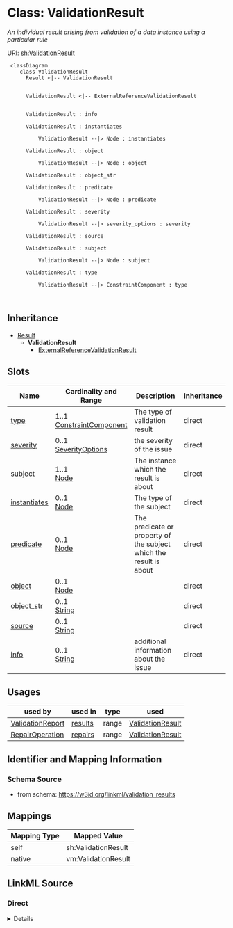 # Class: ValidationResult


_An individual result arising from validation of a data instance using a particular rule_





URI: [sh:ValidationResult](http://www.w3.org/ns/shacl#ValidationResult)



```{mermaid}
 classDiagram
    class ValidationResult
      Result <|-- ValidationResult
      

      ValidationResult <|-- ExternalReferenceValidationResult
      
      
      ValidationResult : info
        
      ValidationResult : instantiates
        
          ValidationResult --|> Node : instantiates
        
      ValidationResult : object
        
          ValidationResult --|> Node : object
        
      ValidationResult : object_str
        
      ValidationResult : predicate
        
          ValidationResult --|> Node : predicate
        
      ValidationResult : severity
        
          ValidationResult --|> severity_options : severity
        
      ValidationResult : source
        
      ValidationResult : subject
        
          ValidationResult --|> Node : subject
        
      ValidationResult : type
        
          ValidationResult --|> ConstraintComponent : type
        
      
```





## Inheritance
* [Result](Result.md)
    * **ValidationResult**
        * [ExternalReferenceValidationResult](ExternalReferenceValidationResult.md)



## Slots

| Name | Cardinality and Range | Description | Inheritance |
| ---  | --- | --- | --- |
| [type](type.md) | 1..1 <br/> [ConstraintComponent](ConstraintComponent.md) | The type of validation result | direct |
| [severity](severity.md) | 0..1 <br/> [SeverityOptions](SeverityOptions.md) | the severity of the issue | direct |
| [subject](subject.md) | 1..1 <br/> [Node](Node.md) | The instance which the result is about | direct |
| [instantiates](instantiates.md) | 0..1 <br/> [Node](Node.md) | The type of the subject | direct |
| [predicate](predicate.md) | 0..1 <br/> [Node](Node.md) | The predicate or property of the subject which the result is about | direct |
| [object](object.md) | 0..1 <br/> [Node](Node.md) |  | direct |
| [object_str](object_str.md) | 0..1 <br/> [String](String.md) |  | direct |
| [source](source.md) | 0..1 <br/> [String](String.md) |  | direct |
| [info](info.md) | 0..1 <br/> [String](String.md) | additional information about the issue | direct |





## Usages

| used by | used in | type | used |
| ---  | --- | --- | --- |
| [ValidationReport](ValidationReport.md) | [results](results.md) | range | [ValidationResult](ValidationResult.md) |
| [RepairOperation](RepairOperation.md) | [repairs](repairs.md) | range | [ValidationResult](ValidationResult.md) |






## Identifier and Mapping Information







### Schema Source


* from schema: https://w3id.org/linkml/validation_results





## Mappings

| Mapping Type | Mapped Value |
| ---  | ---  |
| self | sh:ValidationResult |
| native | vm:ValidationResult |





## LinkML Source

<!-- TODO: investigate https://stackoverflow.com/questions/37606292/how-to-create-tabbed-code-blocks-in-mkdocs-or-sphinx -->

### Direct

<details>
```yaml
name: ValidationResult
description: An individual result arising from validation of a data instance using
  a particular rule
from_schema: https://w3id.org/linkml/validation_results
is_a: Result
slots:
- type
- severity
- subject
- instantiates
- predicate
- object
- object_str
- source
- info
class_uri: sh:ValidationResult

```
</details>

### Induced

<details>
```yaml
name: ValidationResult
description: An individual result arising from validation of a data instance using
  a particular rule
from_schema: https://w3id.org/linkml/validation_results
is_a: Result
attributes:
  type:
    name: type
    description: The type of validation result. SHACL validation vocabulary is recommended
      for checks against a datamodel. For principle checks use the corresponding rule
      or principle, e.g. GO RULE ID, OBO Principle ID
    from_schema: https://w3id.org/linkml/validation_results
    rank: 1000
    slot_uri: sh:sourceConstraintComponent
    alias: type
    owner: ValidationResult
    domain_of:
    - TypeSeverityKeyValue
    - ValidationResult
    range: ConstraintComponent
    required: true
  severity:
    name: severity
    description: the severity of the issue
    from_schema: https://w3id.org/linkml/validation_results
    rank: 1000
    slot_uri: sh:resultSeverity
    alias: severity
    owner: ValidationResult
    domain_of:
    - TypeSeverityKeyValue
    - ValidationResult
    range: severity_options
  subject:
    name: subject
    description: The instance which the result is about
    from_schema: https://w3id.org/linkml/validation_results
    rank: 1000
    slot_uri: sh:focusNode
    alias: subject
    owner: ValidationResult
    domain_of:
    - ValidationResult
    range: Node
    required: true
  instantiates:
    name: instantiates
    description: The type of the subject
    from_schema: https://w3id.org/linkml/validation_results
    exact_mappings:
    - sh:sourceShape
    rank: 1000
    alias: instantiates
    owner: ValidationResult
    domain_of:
    - ValidationResult
    range: Node
  predicate:
    name: predicate
    description: The predicate or property of the subject which the result is about
    from_schema: https://w3id.org/linkml/validation_results
    related_mappings:
    - sh:resultPath
    rank: 1000
    alias: predicate
    owner: ValidationResult
    domain_of:
    - ValidationResult
    range: Node
  object:
    name: object
    from_schema: https://w3id.org/linkml/validation_results
    rank: 1000
    slot_uri: sh:value
    alias: object
    owner: ValidationResult
    domain_of:
    - ValidationResult
    range: Node
  object_str:
    name: object_str
    from_schema: https://w3id.org/linkml/validation_results
    rank: 1000
    alias: object_str
    owner: ValidationResult
    domain_of:
    - ValidationResult
    range: string
  source:
    name: source
    from_schema: https://w3id.org/linkml/validation_results
    rank: 1000
    alias: source
    owner: ValidationResult
    domain_of:
    - ValidationResult
    range: string
  info:
    name: info
    description: additional information about the issue
    from_schema: https://w3id.org/linkml/validation_results
    rank: 1000
    slot_uri: sh:resultMessage
    alias: info
    owner: ValidationResult
    domain_of:
    - ValidationResult
    - RepairOperation
    range: string
class_uri: sh:ValidationResult

```
</details>
